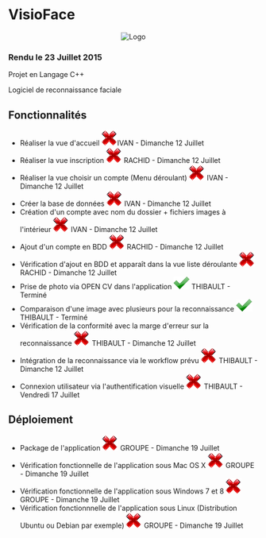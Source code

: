 # VisioFace
<p align="center">
  <img src="https://github.com/ghostivan/Visioface/raw/master/docs/logo.png" alt="Logo"/>
</p>

### Rendu le 23 Juillet 2015

Projet en Langage C++

Logiciel de reconnaissance faciale 

## Fonctionnalités

- Réaliser la vue d'accueil [![alt text](https://github.com/izyj/MoyenneProject/raw/master/doc/ko.png "KO")](https://github.com/izyj/MoyenneProject/blob/master/doc/ko.png)IVAN - Dimanche 12 Juillet
- Réaliser la vue inscription [![alt text](https://github.com/izyj/MoyenneProject/raw/master/doc/ko.png "KO")](https://github.com/izyj/MoyenneProject/blob/master/doc/ko.png) RACHID - Dimanche 12 Juillet
- Réaliser la vue choisir un compte (Menu déroulant) [![alt text](https://github.com/izyj/MoyenneProject/raw/master/doc/ko.png "KO")](https://github.com/izyj/MoyenneProject/blob/master/doc/ko.png) IVAN - Dimanche 12 Juillet
- Créer la base de données [![alt text](https://github.com/izyj/MoyenneProject/raw/master/doc/ko.png "KO")](https://github.com/izyj/MoyenneProject/blob/master/doc/ko.png) IVAN - Dimanche 12 Juillet
- Création d'un compte avec nom du dossier + fichiers images à l'intérieur [![alt text](https://github.com/izyj/MoyenneProject/raw/master/doc/ko.png "KO")](https://github.com/izyj/MoyenneProject/blob/master/doc/ko.png) IVAN - Dimanche 12 Juillet
- Ajout d'un compte en BDD [![alt text](https://github.com/izyj/MoyenneProject/raw/master/doc/ko.png "KO")](https://github.com/izyj/MoyenneProject/blob/master/doc/ko.png) RACHID - Dimanche 12 Juillet
- Vérification d'ajout en BDD et apparaît dans la vue liste déroulante [![alt text](https://github.com/izyj/MoyenneProject/raw/master/doc/ko.png "KO")](https://github.com/izyj/MoyenneProject/blob/master/doc/ko.png) RACHID - Dimanche 12 Juillet
- Prise de photo via OPEN CV dans l'application [![alt text](https://github.com/izyj/MoyenneProject/raw/master/doc/ok.png "KO")](https://github.com/izyj/MoyenneProject/blob/master/doc/ok.png) THIBAULT - Terminé
- Comparaison d'une image avec plusieurs pour la reconnaissance [![alt text](https://github.com/izyj/MoyenneProject/raw/master/doc/ok.png "OK")](https://github.com/izyj/MoyenneProject/blob/master/doc/ok.png) THIBAULT - Terminé
- Vérification de la conformité avec la marge d'erreur sur la reconnaissance [![alt text](https://github.com/izyj/MoyenneProject/raw/master/doc/ko.png "OK")](https://github.com/izyj/MoyenneProject/blob/master/doc/ko.png) THIBAULT - Dimanche 12 Juillet
- Intégration de la reconnaissance via le workflow prévu [![alt text](https://github.com/izyj/MoyenneProject/raw/master/doc/ko.png "OK")](https://github.com/izyj/MoyenneProject/blob/master/doc/ko.png) THIBAULT - Dimanche 12 Juillet
- Connexion utilisateur via l'authentification visuelle [![alt text](https://github.com/izyj/MoyenneProject/raw/master/doc/ko.png "KO")](https://github.com/izyj/MoyenneProject/blob/master/doc/ko.png) THIBAULT - Vendredi 17 Juillet

## Déploiement
- Package de l'application [![alt text](https://github.com/izyj/MoyenneProject/raw/master/doc/ko.png "KO")](https://github.com/izyj/MoyenneProject/blob/master/doc/ko.png) GROUPE  - Dimanche 19 Juillet
- Vérification fonctionnelle de l'application sous Mac OS X [![alt text](https://github.com/izyj/MoyenneProject/raw/master/doc/ko.png "KO")](https://github.com/izyj/MoyenneProject/blob/master/doc/ko.png) GROUPE  - Dimanche 19 Juillet
- Vérification fonctionnelle de l'application sous Windows 7 et 8 [![alt text](https://github.com/izyj/MoyenneProject/raw/master/doc/ko.png "KO")](https://github.com/izyj/MoyenneProject/blob/master/doc/ko.png) GROUPE  - Dimanche 19 Juillet
- Vérification fonctionnnelle de l'application sous Linux (Distribution Ubuntu ou Debian par exemple) [![alt text](https://github.com/izyj/MoyenneProject/raw/master/doc/ko.png "KO")](https://github.com/izyj/MoyenneProject/blob/master/doc/ko.png) GROUPE  - Dimanche 19 Juillet
